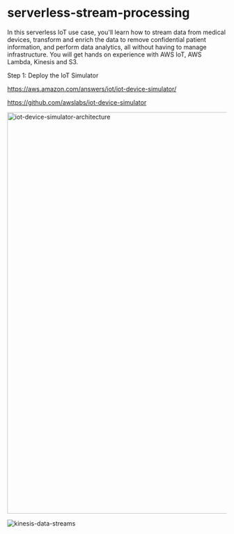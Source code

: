 # serverless-stream-processing
In this serverless IoT use case, you'll learn how to stream data from medical devices, transform and enrich the data to remove confidential patient information, and perform data analytics, all without having to manage infrastructure. You will get hands on experience with AWS IoT, AWS Lambda, Kinesis and S3.

Step 1: Deploy the IoT Simulator

  https://aws.amazon.com/answers/iot/iot-device-simulator/
  

  https://github.com/awslabs/iot-device-simulator
  
  <img width="920" alt="iot-device-simulator-architecture" src="https://user-images.githubusercontent.com/37228603/48860846-a5a19c80-ed87-11e8-9bae-f2a19f0c7fc1.png">
  





![kinesis-data-streams](https://user-images.githubusercontent.com/37228603/48951352-dd355380-ef03-11e8-8b13-a44d20746fd5.png)
